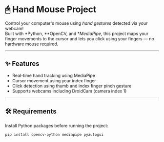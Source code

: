 # 🖱 Hand Mouse Project

Control your computer's mouse using *hand gestures* detected via your webcam!  
Built with *Python, **OpenCV, and **MediaPipe*, this project maps your finger movements to the cursor and lets you click using your fingers — no hardware mouse required.

---

## ✨ Features

- Real-time hand tracking using MediaPipe
- Cursor movement using your index finger
- Click detection using thumb and index finger pinch gesture
- Supports webcams including DroidCam (camera index 1)

---

## 🛠 Requirements

Install Python packages before running the project:

```bash
pip install opencv-python mediapipe pyautogui